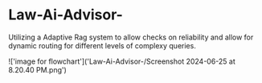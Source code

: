 # Law-Ai-Advisor-

Utilizing a Adaptive Rag system to allow checks on reliability and allow for dynamic routing for different levels of complexy queries. 

!['image for flowchart']('Law-Ai-Advisor-/Screenshot 2024-06-25 at 8.20.40 PM.png')